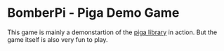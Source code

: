 BomberPi - Piga Demo Game
=========================

This game is mainly a demonstartion of the 
[piga library](https://github.com/maximaximal/piga) in action. 
But the game itself is also very fun to play.

